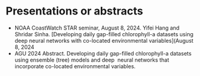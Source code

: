 # Presentations or abstracts

* NOAA CoastWatch STAR seminar, August 8, 2024. Yifei Hang and Shridar Sinha. [Developing daily gap-filled chlorophyll-a datasets using deep neural networks with co-located environmental variables](August 8, 2024
* AGU 2024 Abstract. Developing daily gap-filled chlorophyll-a datasets using ensemble (tree) models and deep‬
‭ neural networks that incorporate co-located environmental variables‬.
‭
